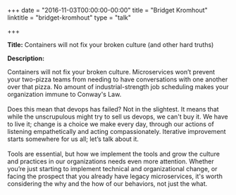 +++
date = "2016-11-03T00:00:00-00:00"
title = "Bridget Kromhout"
linktitle = "bridget-kromhout"
type = "talk"

+++

<div class="span-15  ">
  <div class="span-15  last ">
  <p><strong>Title:</strong>
Containers will not fix your broken culture (and other hard truths)
</p>

<p><strong>Description:</strong></p>
Containers will not fix your broken culture. Microservices won’t prevent your two-pizza teams from needing to have conversations with one another over that pizza. No amount of industrial-strength job scheduling makes your organization immune to Conway's Law.
<br><br>
Does this mean that devops has failed? Not in the slightest. It means that while the unscrupulous might try to sell us devops, we can't buy it. We have to live it; change is a choice we make every day, through our actions of listening empathetically and acting compassionately. Iterative improvement starts somewhere for us all; let’s talk about it.
<br><br>
Tools are essential, but how we implement the tools and grow the culture and practices in our organizations needs even more attention. Whether you’re just starting to implement technical and organizational change, or facing the prospect that you already have legacy microservices, it's worth considering the why and the how of our behaviors, not just the what.

<p>

  </div>
</div>

